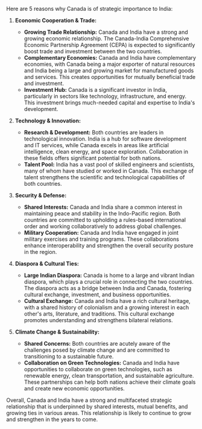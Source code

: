 Here are 5 reasons why Canada is of strategic importance to India:

1. **Economic Cooperation & Trade:** 
   * **Growing Trade Relationship:**  Canada and India have a strong and growing economic relationship. The Canada-India Comprehensive Economic Partnership Agreement (CEPA) is expected to significantly boost trade and investment between the two countries.
   * **Complementary Economies:** Canada and India have complementary economies, with Canada being a major exporter of natural resources and India being a large and growing market for manufactured goods and services. This creates opportunities for mutually beneficial trade and investment.
   * **Investment Hub:** Canada is a significant investor in India, particularly in sectors like technology, infrastructure, and energy. This investment brings much-needed capital and expertise to India's development.

2. **Technology & Innovation:**
   * **Research & Development:** Both countries are leaders in technological innovation. India is a hub for software development and IT services, while Canada excels in areas like artificial intelligence, clean energy, and space exploration. Collaboration in these fields offers significant potential for both nations.
   * **Talent Pool:**  India has a vast pool of skilled engineers and scientists, many of whom have studied or worked in Canada. This exchange of talent strengthens the scientific and technological capabilities of both countries.

3. **Security & Defense:**
   * **Shared Interests:** Canada and India share a common interest in maintaining peace and stability in the Indo-Pacific region. Both countries are committed to upholding a rules-based international order and working collaboratively to address global challenges.
   * **Military Cooperation:** Canada and India have engaged in joint military exercises and training programs. These collaborations enhance interoperability and strengthen the overall security posture in the region.

4. **Diaspora & Cultural Ties:**
   * **Large Indian Diaspora:** Canada is home to a large and vibrant Indian diaspora, which plays a crucial role in connecting the two countries. The diaspora acts as a bridge between India and Canada, fostering cultural exchange, investment, and business opportunities.
   * **Cultural Exchange:** Canada and India have a rich cultural heritage, with a shared history of colonialism and a growing interest in each other's arts, literature, and traditions. This cultural exchange promotes understanding and strengthens bilateral relations.

5. **Climate Change & Sustainability:**
   * **Shared Concerns:** Both countries are acutely aware of the challenges posed by climate change and are committed to transitioning to a sustainable future.
   * **Collaboration on Green Technologies:**  Canada and India have opportunities to collaborate on green technologies, such as renewable energy, clean transportation, and sustainable agriculture. These partnerships can help both nations achieve their climate goals and create new economic opportunities.

Overall, Canada and India have a strong and multifaceted strategic relationship that is underpinned by shared interests, mutual benefits, and growing ties in various areas. This relationship is likely to continue to grow and strengthen in the years to come. 
